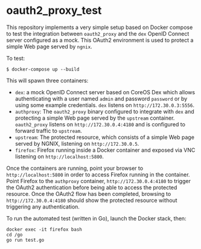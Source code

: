 # oauth2_proxy_test

This repository implements a very simple setup based on Docker compose to test the
integration between `oauth2_proxy` and the `dex` OpenID Connect server configured
as a mock. This OAuth2 environment is used to protect a simple Web page served by
`ngnix`.

To test:

```
$ docker-compose up --build
```

This will spawn three containers:

* `dex`: a mock OpenID Connect server based on CoreOS Dex which allows authenticating
         with a user named `admin` and password `password` or by using some example
         credentials. `dex` listens on `http://172.30.0.3:5556`.
* `authproxy`: The `oauth2_proxy` binary configured to integrate with `dex` and
               protecting a simple Web page served by the `upstream` container.
               `oauth2_proxy` listens on `http://172.30.0.4:4180` and is configured to
               forward traffic to `upstream`.
* `upstream`: The protected resource, which consists of a simple Web page served by
              NGNIX, listening on `http://172.30.0.5`.
* `firefox`: Firefox running inside a Docker container and exposed via VNC listening
             on `http://localhost:5800`.

Once the containers are running, point your browser to `http://localhost:5800` in order
to access Firefox running in the container. Point Firefox to the `authproxy` container,
`http://172.30.0.4:4180` to trigger the OAuth2 authentication before being able to
access the protected resource. Once the OAuth2 flow has been completed, browsing to
`http://172.30.0.4:4180` should show the protected resource without triggering any
authentication.

To run the automated test (written in Go), launch the Docker stack, then:

```
docker exec -it firefox bash
cd /go
go run test.go
```